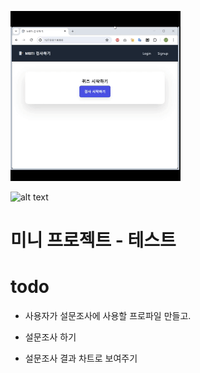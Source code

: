 ![alt text](images/markdown-mbti-low.gif)

![alt text](images/markdown-mbti.gif)

# 미니 프로젝트 - 테스트  

# todo
- 사용자가 설문조사에 사용할 프로파일 만들고.

- 설문조사 하기

- 설문조사 결과 차트로 보여주기